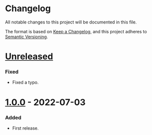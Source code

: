 # Changelog

All notable changes to this project will be documented in this file.

The format is based on [Keep a Changelog](https://keepachangelog.com/en/1.0.0/),
and this project adheres to [Semantic Versioning](https://semver.org/spec/v2.0.0.html).

# [Unreleased]

### Fixed

- Fixed a typo.

# [1.0.0] - 2022-07-03

### Added

- First release.

[Unreleased]: https://github.com/sys-001/tg-premiumkickbot/compare/1.0.0...HEAD

[1.0.0]: https://github.com/sys-001/tg-premiumkickbot/releases/tag/1.0.0